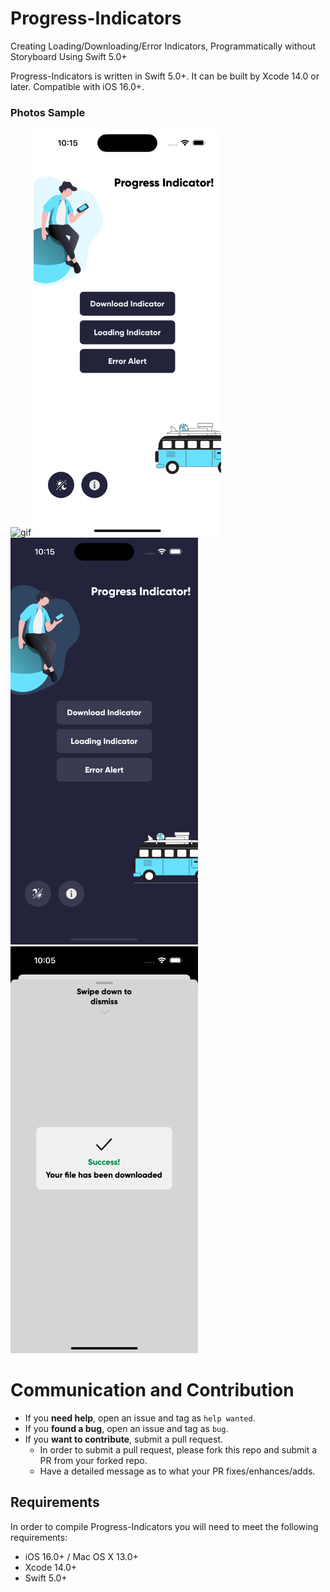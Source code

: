 # Progress-Indicators

Creating Loading/Downloading/Error Indicators, Programmatically without Storyboard Using Swift 5.0+

Progress-Indicators is written in Swift 5.0+. It can be built by Xcode 14.0 or later. Compatible with iOS 16.0+.

### Photos Sample

<img width="300" alt="gif" src="Pics/gif.gif"> <img width="300" alt="firstpic" src="Pics/firstpic.png">
<img width="300" alt="secondpic" src="Pics/secondpic.png"> <img width="300" alt="thirdpic" src="Pics/thirdpic.png">

# Communication and Contribution

- If you **need help**, open an issue and tag as `help wanted`.
- If you **found a bug**, open an issue and tag as `bug`.
- If you **want to contribute**, submit a pull request.
  - In order to submit a pull request, please fork this repo and submit a PR from your forked repo.
  - Have a detailed message as to what your PR fixes/enhances/adds.

## Requirements

In order to compile Progress-Indicators you will need to meet the following requirements:

* iOS 16.0+ / Mac OS X 13.0+
* Xcode 14.0+
* Swift 5.0+
